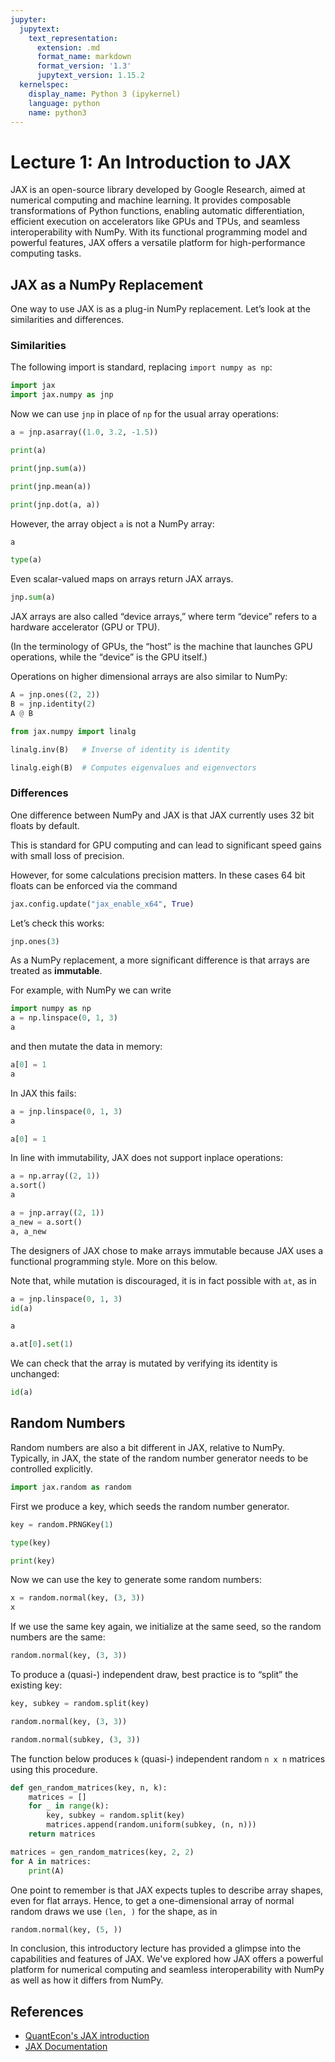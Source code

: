 ```yaml
---
jupyter:
  jupytext:
    text_representation:
      extension: .md
      format_name: markdown
      format_version: '1.3'
      jupytext_version: 1.15.2
  kernelspec:
    display_name: Python 3 (ipykernel)
    language: python
    name: python3
---
```


# Lecture 1: An Introduction to JAX

JAX is an open-source library developed by Google Research, aimed at numerical computing and machine learning. It provides composable transformations of Python functions, enabling automatic differentiation, efficient execution on accelerators like GPUs and TPUs, and seamless interoperability with NumPy. With its functional programming model and powerful features, JAX offers a versatile platform for high-performance computing tasks.


## JAX as a NumPy Replacement

One way to use JAX is as a plug-in NumPy replacement. Let’s look at the
similarities and differences.


### Similarities

The following import is standard, replacing `import numpy as np`:

```python
import jax
import jax.numpy as jnp
```

Now we can use `jnp` in place of `np` for the usual array operations:

```python
a = jnp.asarray((1.0, 3.2, -1.5))
```

```python
print(a)
```

```python
print(jnp.sum(a))
```

```python
print(jnp.mean(a))
```

```python
print(jnp.dot(a, a))
```

However, the array object `a` is not a NumPy array:

```python
a
```

```python
type(a)
```

Even scalar-valued maps on arrays return JAX arrays.

```python
jnp.sum(a)
```

JAX arrays are also called “device arrays,” where term “device” refers to a
hardware accelerator (GPU or TPU).

(In the terminology of GPUs, the “host” is the machine that launches GPU operations, while the “device” is the GPU itself.)

Operations on higher dimensional arrays are also similar to NumPy:

```python
A = jnp.ones((2, 2))
B = jnp.identity(2)
A @ B
```

```python
from jax.numpy import linalg
```

```python
linalg.inv(B)   # Inverse of identity is identity
```

```python
linalg.eigh(B)  # Computes eigenvalues and eigenvectors
```

### Differences

One difference between NumPy and JAX is that JAX currently uses 32 bit floats by default.

This is standard for GPU computing and can lead to significant speed gains with small loss of precision.

However, for some calculations precision matters.  In these cases 64 bit floats can be enforced via the command

```python
jax.config.update("jax_enable_x64", True)
```

Let’s check this works:

```python
jnp.ones(3)
```

As a NumPy replacement, a more significant difference is that arrays are treated as **immutable**.

For example, with NumPy we can write

```python
import numpy as np
a = np.linspace(0, 1, 3)
a
```

and then mutate the data in memory:

```python
a[0] = 1
a
```

In JAX this fails:

```python
a = jnp.linspace(0, 1, 3)
a
```

```python
a[0] = 1
```

In line with immutability, JAX does not support inplace operations:

```python
a = np.array((2, 1))
a.sort()
a
```

```python
a = jnp.array((2, 1))
a_new = a.sort()
a, a_new
```

The designers of JAX chose to make arrays immutable because JAX uses a
functional programming style.  More on this below.

Note that, while mutation is discouraged, it is in fact possible with `at`, as in

```python
a = jnp.linspace(0, 1, 3)
id(a)
```

```python
a
```

```python
a.at[0].set(1)
```

We can check that the array is mutated by verifying its identity is unchanged:

```python
id(a)
```

## Random Numbers

Random numbers are also a bit different in JAX, relative to NumPy.  Typically, in JAX, the state of the random number generator needs to be controlled explicitly.

```python
import jax.random as random
```

First we produce a key, which seeds the random number generator.

```python
key = random.PRNGKey(1)
```

```python
type(key)
```

```python
print(key)
```

Now we can use the key to generate some random numbers:

```python
x = random.normal(key, (3, 3))
x
```

If we use the same key again, we initialize at the same seed, so the random numbers are the same:

```python
random.normal(key, (3, 3))
```

To produce a (quasi-) independent draw, best practice is to “split” the existing key:

```python
key, subkey = random.split(key)
```

```python
random.normal(key, (3, 3))
```

```python
random.normal(subkey, (3, 3))
```

The function below produces `k` (quasi-) independent random `n x n` matrices using this procedure.

```python
def gen_random_matrices(key, n, k):
    matrices = []
    for _ in range(k):
        key, subkey = random.split(key)
        matrices.append(random.uniform(subkey, (n, n)))
    return matrices
```

```python
matrices = gen_random_matrices(key, 2, 2)
for A in matrices:
    print(A)
```

One point to remember is that JAX expects tuples to describe array shapes, even for flat arrays.  Hence, to get a one-dimensional array of normal random draws we use `(len, )` for the shape, as in

```python
random.normal(key, (5, ))
```

<!-- #region -->
In conclusion, this introductory lecture has provided a glimpse into the capabilities and features of JAX. We've explored how JAX offers a powerful platform for numerical computing and seamless interoperability with NumPy as well as how it differs from NumPy.

## References


- [QuantEcon's JAX introduction](https://jax.quantecon.org/jax_intro.html)
- [JAX Documentation](https://jax.readthedocs.io/en/latest/index.html)
<!-- #endregion -->
